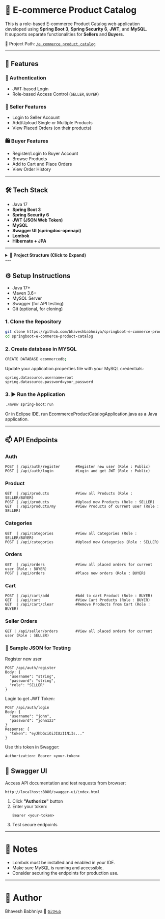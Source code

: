 # 🛒 E-commerce Product Catalog

This is a role-based E-commerce Product Catalog web application developed using **Spring Boot 3**, **Spring Security 6**, **JWT**, and **MySQL**.  
It supports separate functionalities for **Sellers** and **Buyers**.

📁 Project Path: [`/e_commerce_product_catalog`](https://github.com/bhaveshbabhniya/springboot-e-commerce-product-catalog)

---

## 🚀 Features
### 👤 Authentication
- JWT-based Login
- Role-based Access Control (`SELLER`, `BUYER`)

### 🧾 Seller Features
- Login to Seller Account
- Add/Upload Single or Multiple Products
- View Placed Orders (on their products)

### 🛍️ Buyer Features
- Register/Login to Buyer Account
- Browse Products
- Add to Cart and Place Orders
- View Order History

---

## 🛠️ Tech Stack

- Java 17
- **Spring Boot 3**
- **Spring Security 6**
- **JWT (JSON Web Token)**
- **MySQL**
- **Swagger UI (springdoc-openapi)**
- **Lombok**
- **Hibernate + JPA**

---
<details>
<summary><b>📂 Project Structure (Click to Expand)</b></summary>
  <div style="max-height: 300px; overflow-y: auto; border: 1px solid #ccc; padding: 10px; margin-top: 10px;">
springboot-e-commerce-product-catalog/
├── src/
│   ├── main/
│   │   ├── java/
│   │   │   └── com/
│   │   │       └── springboot/
│   │   │           └── ecommerce_product_catalog/
│   │   │               ├── config/
│   │   │               │   ├── JwtAuthFilter.java
│   │   │               │   ├── SecurityConfig.java
|   |   |               |   └── SwaggerConfig.java
|   |   |               |
|   |   |               ├── controller/
│   │   │               │   ├── AuthController.java
|   |   |               |   ├── CartController.java
│   │   │               │   ├── CategoryController.java
│   │   │               │   ├── OrderController.java
│   │   │               │   ├── ProductController.java
|   |   |               |   └── SellerOrderController.java
│   │   │               │
│   │   │               ├── dto/
│   │   │               │   ├── AuthRequest.java
│   │   │               │   ├── CartItemDTO.java
│   │   │               │   ├── OrderItemDTO.java
│   │   │               │   ├── OrderRequestDTO.java
│   │   │               │   ├── OrderResponseDTO.java
│   │   │               │   ├── ProductDTO.java
│   │   │               │   ├── ProductResponseDTO.java
│   │   │               │   ├── RegisterRequest.java
│   │   │               │   └── SellerOrderDTO.java
│   │   │               │
│   │   │               ├── entity/
|   |   |               |   ├── Cart.java
|   |   |               |   ├── Category.java
│   │   │               │   ├── Order.java
│   │   │               │   ├── OrderItem.java
│   │   │               │   ├── OrderStatus.java
│   │   │               │   ├── Product.java
│   │   │               │   ├── Role.java
│   │   │               │   └── User.java
│   │   │               │
│   │   │               ├── repository/
|   |   |               |   ├── CartRepository.java
│   │   │               │   ├── CategoryRepository.java
│   │   │               │   ├── OrderItemRepository.java
│   │   │               │   ├── OrderRepository.java
│   │   │               │   ├── ProductRepository.java
│   │   │               │   └── UserRepository.java
│   │   │               │
│   │   │               ├── service/
│   │   │               │   ├── AuthService.java
|   |   |               |   ├── CartService.java
|   |   |               |   ├── CategoryService.java
│   │   │               │   ├── CustomUserDetailsService.java
│   │   │               │   ├── OrderService.java
│   │   │               │   ├── ProductService.java
│   │   │               │   └── SellerOrderService.java
│   │   │               │
│   │   │               ├── util/
│   │   │               │   ├── JwtUtil.java
│   │   │               │   └── SecurityUtil.java
│   │   │               │
│   │   │               └── LibraryManagementSystemApplication.java
│   │   │
│   │   └── resources/
│   │       ├── application.properties
├── pom.xml
└── README.md
    </div>
</details>
---

## ⚙️ Setup Instructions

- Java 17+
- Maven 3.6+
- MySQL Server
- Swagger (for API testing)
- Git (optional, for cloning)

### 1. Clone the Repository
```bash
git clone https://github.com/bhaveshbabhniya/springboot-e-commerce-product-catalog.git
cd springboot-e-commerce-product-catalog
```

### 2. Create database in MYSQL
```bash
CREATE DATABASE ecommercedb;
```
Update your application.properties file with your MySQL credentials:
```
spring.datasource.username=root
spring.datasource.password=your_password
```

### 3. ▶️ Run the Application
```bash
./mvnw spring-boot:run
```
Or in Eclipse IDE, run EcommerceProductCatalogApplication.java as a Java application.

---

## 📫 API Endpoints
### Auth
```
POST | /api/auth/register       #Register new user (Role : Public)
POST | /api/auth/login          #Login and get JWT (Role : Public)
```
### Product
```
GET  | /api/products            #View all Products (Role : SELLER/BUYER)
POST | /api/products            #Upload new Products (Role : SELLER)
GET  | /api/products/my         #View Products of current user (Role : SELLER)
```
### Categories
```
GET  | /api/categories          #View all Categories (Role : SELLER/BUYER)
POST | /api/categories          #Upload new Categories (Role : SELLER)
```
### Orders
```
GET  | /api/orders              #View all placed orders for current user (Role : BUYER)
POST | /api/orders              #Place new orders (Role : BUYER)
```
### Cart
```
POST | /api/cart/add            #Add to cart Product (Role : BUYER)
GET  | /api/cart                #View Cart Products (Role : BUYER)
GET  | /api/cart/clear          #Remove Products from Cart (Role : BUYER)
```
### Seller Orders
```
GET | /api/seller/orders        #View all placed orders for current user (Role : SELLER)
```
### 🧪 Sample JSON for Testing
Register new user
```
POST /api/auth/register
Body: {
  "username": "string",
  "password": "string",
  "role": "SELLER"
}
```
Login to get JWT Token:
```
POST /api/auth/login
Body: {
  "username": "john",
  "password": "john123"
}
Response: {
  "token": "eyJhbGciOiJIUzI1NiIs..."
}
```
Use this token in Swagger:
```
Authorization: Bearer <your-token>
```

## 📘 Swagger UI

Access API documentation and test requests from browser:
```
http://localhost:8080/swagger-ui/index.html
```
1. Click **"Authorize"** button
2. Enter your token:
   ```
   Bearer <your-token>
   ```
3. Test secure endpoints
---

# 📌 Notes
- Lombok must be installed and enabled in your IDE.
- Make sure MySQL is running and accessible.
- Consider securing the endpoints for production use.

---

# 👤 Author
  Bhavesh Babhniya
🔗 [`GitHub`](https://github.com/bhaveshbabhniya)
